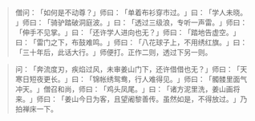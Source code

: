 > 僧问：​「如何是不动尊？​」师曰：​「单着布衫穿市过。​」曰：​「学人未晓。​」师曰：​「骑驴踏破洞庭波。​」曰：​「透过三级浪，专听一声雷。​」师曰：​「伸手不见掌。​」曰：​「还许学人进向也无？​」师曰：​「踏地告虚空。​」曰：​「雷门之下，布鼓难鸣。​」师曰：​「八花球子上，不用绣红旗。​」曰：​「三十年后，此话大行。​」师便打。正作二则，透过下另一则。

> 问：​「奔流度刃，疾焰过风，未审姜山门下，还许借借也无？​」师曰：​「天寒日短夜更长。​」曰：​「锦帐绣鸳鸯，行人难得见。​」师曰：​「髑髅里面气冲天。​」僧召和尚，师曰：​「鸡头凤尾。​」曰：​「诸方泥里洗，姜山画将来。​」师曰：​「姜山今日为客，且望阇黎善传。虽然如是，不得放过。​」乃拍禅床一下。


